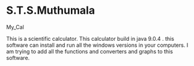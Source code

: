 # S.T.S.Muthumala

My_Cal

This is a scientific calculator. This calculator build in java 9.0.4 . this software can install and run all the windows versions in your computers. 
I am trying to add all the functions and converters and graphs to this software. 
